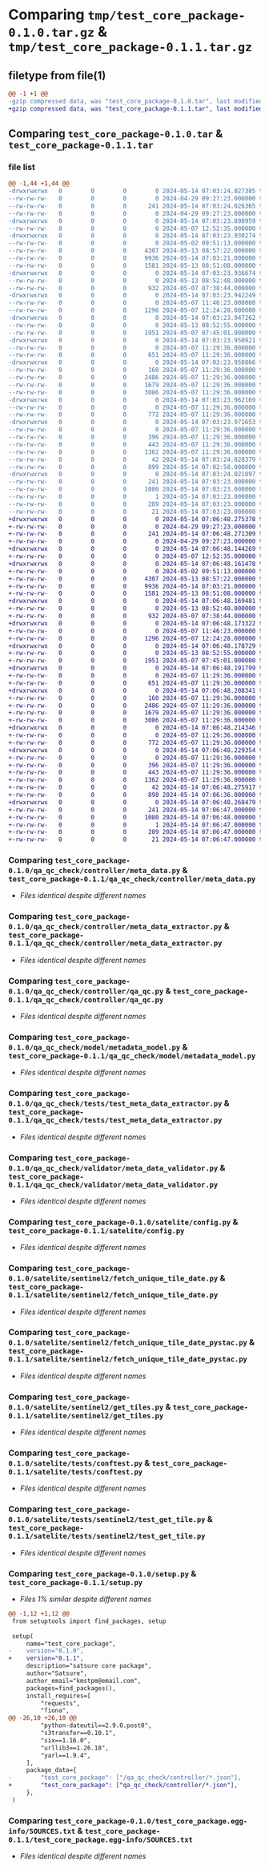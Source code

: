 # Comparing `tmp/test_core_package-0.1.0.tar.gz` & `tmp/test_core_package-0.1.1.tar.gz`

## filetype from file(1)

```diff
@@ -1 +1 @@
-gzip compressed data, was "test_core_package-0.1.0.tar", last modified: Tue May 14 07:03:24 2024, max compression
+gzip compressed data, was "test_core_package-0.1.1.tar", last modified: Tue May 14 07:06:48 2024, max compression
```

## Comparing `test_core_package-0.1.0.tar` & `test_core_package-0.1.1.tar`

### file list

```diff
@@ -1,44 +1,44 @@
-drwxrwxrwx   0        0        0        0 2024-05-14 07:03:24.027385 test_core_package-0.1.0/
--rw-rw-rw-   0        0        0        0 2024-04-29 09:27:23.000000 test_core_package-0.1.0/LICENCE.txt
--rw-rw-rw-   0        0        0      241 2024-05-14 07:03:24.026365 test_core_package-0.1.0/PKG-INFO
--rw-rw-rw-   0        0        0        0 2024-04-29 09:27:23.000000 test_core_package-0.1.0/README.md
-drwxrwxrwx   0        0        0        0 2024-05-14 07:03:23.898959 test_core_package-0.1.0/qa_qc_check/
--rw-rw-rw-   0        0        0        0 2024-05-07 12:52:35.000000 test_core_package-0.1.0/qa_qc_check/__init__.py
-drwxrwxrwx   0        0        0        0 2024-05-14 07:03:23.930274 test_core_package-0.1.0/qa_qc_check/controller/
--rw-rw-rw-   0        0        0        0 2024-05-02 09:51:13.000000 test_core_package-0.1.0/qa_qc_check/controller/__init__.py
--rw-rw-rw-   0        0        0     4307 2024-05-13 08:57:22.000000 test_core_package-0.1.0/qa_qc_check/controller/meta_data.py
--rw-rw-rw-   0        0        0     9936 2024-05-14 07:03:21.000000 test_core_package-0.1.0/qa_qc_check/controller/meta_data_extractor.py
--rw-rw-rw-   0        0        0     1581 2024-05-13 08:51:08.000000 test_core_package-0.1.0/qa_qc_check/controller/qa_qc.py
-drwxrwxrwx   0        0        0        0 2024-05-14 07:03:23.936674 test_core_package-0.1.0/qa_qc_check/model/
--rw-rw-rw-   0        0        0        0 2024-05-13 08:52:48.000000 test_core_package-0.1.0/qa_qc_check/model/__init__.py
--rw-rw-rw-   0        0        0      932 2024-05-07 07:38:44.000000 test_core_package-0.1.0/qa_qc_check/model/metadata_model.py
-drwxrwxrwx   0        0        0        0 2024-05-14 07:03:23.942249 test_core_package-0.1.0/qa_qc_check/tests/
--rw-rw-rw-   0        0        0        0 2024-05-07 11:46:23.000000 test_core_package-0.1.0/qa_qc_check/tests/__init__.py
--rw-rw-rw-   0        0        0     1296 2024-05-07 12:24:28.000000 test_core_package-0.1.0/qa_qc_check/tests/test_meta_data_extractor.py
-drwxrwxrwx   0        0        0        0 2024-05-14 07:03:23.947262 test_core_package-0.1.0/qa_qc_check/validator/
--rw-rw-rw-   0        0        0        0 2024-05-13 08:52:55.000000 test_core_package-0.1.0/qa_qc_check/validator/__init__.py
--rw-rw-rw-   0        0        0     1951 2024-05-07 07:45:01.000000 test_core_package-0.1.0/qa_qc_check/validator/meta_data_validator.py
-drwxrwxrwx   0        0        0        0 2024-05-14 07:03:23.950921 test_core_package-0.1.0/satelite/
--rw-rw-rw-   0        0        0        0 2024-05-07 11:29:36.000000 test_core_package-0.1.0/satelite/__init__.py
--rw-rw-rw-   0        0        0      651 2024-05-07 11:29:36.000000 test_core_package-0.1.0/satelite/config.py
-drwxrwxrwx   0        0        0        0 2024-05-14 07:03:23.958866 test_core_package-0.1.0/satelite/sentinel2/
--rw-rw-rw-   0        0        0      160 2024-05-07 11:29:36.000000 test_core_package-0.1.0/satelite/sentinel2/__init__.py
--rw-rw-rw-   0        0        0     2486 2024-05-07 11:29:36.000000 test_core_package-0.1.0/satelite/sentinel2/fetch_unique_tile_date.py
--rw-rw-rw-   0        0        0     1679 2024-05-07 11:29:36.000000 test_core_package-0.1.0/satelite/sentinel2/fetch_unique_tile_date_pystac.py
--rw-rw-rw-   0        0        0     3086 2024-05-07 11:29:36.000000 test_core_package-0.1.0/satelite/sentinel2/get_tiles.py
-drwxrwxrwx   0        0        0        0 2024-05-14 07:03:23.962169 test_core_package-0.1.0/satelite/tests/
--rw-rw-rw-   0        0        0        0 2024-05-07 11:29:36.000000 test_core_package-0.1.0/satelite/tests/__init__.py
--rw-rw-rw-   0        0        0      772 2024-05-07 11:29:36.000000 test_core_package-0.1.0/satelite/tests/conftest.py
-drwxrwxrwx   0        0        0        0 2024-05-14 07:03:23.971653 test_core_package-0.1.0/satelite/tests/sentinel2/
--rw-rw-rw-   0        0        0        0 2024-05-07 11:29:36.000000 test_core_package-0.1.0/satelite/tests/sentinel2/__init__.py
--rw-rw-rw-   0        0        0      396 2024-05-07 11:29:36.000000 test_core_package-0.1.0/satelite/tests/sentinel2/test_fetch_unique_tile_date.py
--rw-rw-rw-   0        0        0      443 2024-05-07 11:29:36.000000 test_core_package-0.1.0/satelite/tests/sentinel2/test_fetch_unique_tile_date_pystac.py
--rw-rw-rw-   0        0        0     1362 2024-05-07 11:29:36.000000 test_core_package-0.1.0/satelite/tests/sentinel2/test_get_tile.py
--rw-rw-rw-   0        0        0       42 2024-05-14 07:03:24.028379 test_core_package-0.1.0/setup.cfg
--rw-rw-rw-   0        0        0      899 2024-05-14 07:02:58.000000 test_core_package-0.1.0/setup.py
-drwxrwxrwx   0        0        0        0 2024-05-14 07:03:24.021897 test_core_package-0.1.0/test_core_package.egg-info/
--rw-rw-rw-   0        0        0      241 2024-05-14 07:03:23.000000 test_core_package-0.1.0/test_core_package.egg-info/PKG-INFO
--rw-rw-rw-   0        0        0     1080 2024-05-14 07:03:23.000000 test_core_package-0.1.0/test_core_package.egg-info/SOURCES.txt
--rw-rw-rw-   0        0        0        1 2024-05-14 07:03:23.000000 test_core_package-0.1.0/test_core_package.egg-info/dependency_links.txt
--rw-rw-rw-   0        0        0      289 2024-05-14 07:03:23.000000 test_core_package-0.1.0/test_core_package.egg-info/requires.txt
--rw-rw-rw-   0        0        0       21 2024-05-14 07:03:23.000000 test_core_package-0.1.0/test_core_package.egg-info/top_level.txt
+drwxrwxrwx   0        0        0        0 2024-05-14 07:06:48.275378 test_core_package-0.1.1/
+-rw-rw-rw-   0        0        0        0 2024-04-29 09:27:23.000000 test_core_package-0.1.1/LICENCE.txt
+-rw-rw-rw-   0        0        0      241 2024-05-14 07:06:48.271309 test_core_package-0.1.1/PKG-INFO
+-rw-rw-rw-   0        0        0        0 2024-04-29 09:27:23.000000 test_core_package-0.1.1/README.md
+drwxrwxrwx   0        0        0        0 2024-05-14 07:06:48.144269 test_core_package-0.1.1/qa_qc_check/
+-rw-rw-rw-   0        0        0        0 2024-05-07 12:52:35.000000 test_core_package-0.1.1/qa_qc_check/__init__.py
+drwxrwxrwx   0        0        0        0 2024-05-14 07:06:48.161478 test_core_package-0.1.1/qa_qc_check/controller/
+-rw-rw-rw-   0        0        0        0 2024-05-02 09:51:13.000000 test_core_package-0.1.1/qa_qc_check/controller/__init__.py
+-rw-rw-rw-   0        0        0     4307 2024-05-13 08:57:22.000000 test_core_package-0.1.1/qa_qc_check/controller/meta_data.py
+-rw-rw-rw-   0        0        0     9936 2024-05-14 07:03:21.000000 test_core_package-0.1.1/qa_qc_check/controller/meta_data_extractor.py
+-rw-rw-rw-   0        0        0     1581 2024-05-13 08:51:08.000000 test_core_package-0.1.1/qa_qc_check/controller/qa_qc.py
+drwxrwxrwx   0        0        0        0 2024-05-14 07:06:48.169481 test_core_package-0.1.1/qa_qc_check/model/
+-rw-rw-rw-   0        0        0        0 2024-05-13 08:52:48.000000 test_core_package-0.1.1/qa_qc_check/model/__init__.py
+-rw-rw-rw-   0        0        0      932 2024-05-07 07:38:44.000000 test_core_package-0.1.1/qa_qc_check/model/metadata_model.py
+drwxrwxrwx   0        0        0        0 2024-05-14 07:06:48.173322 test_core_package-0.1.1/qa_qc_check/tests/
+-rw-rw-rw-   0        0        0        0 2024-05-07 11:46:23.000000 test_core_package-0.1.1/qa_qc_check/tests/__init__.py
+-rw-rw-rw-   0        0        0     1296 2024-05-07 12:24:28.000000 test_core_package-0.1.1/qa_qc_check/tests/test_meta_data_extractor.py
+drwxrwxrwx   0        0        0        0 2024-05-14 07:06:48.178729 test_core_package-0.1.1/qa_qc_check/validator/
+-rw-rw-rw-   0        0        0        0 2024-05-13 08:52:55.000000 test_core_package-0.1.1/qa_qc_check/validator/__init__.py
+-rw-rw-rw-   0        0        0     1951 2024-05-07 07:45:01.000000 test_core_package-0.1.1/qa_qc_check/validator/meta_data_validator.py
+drwxrwxrwx   0        0        0        0 2024-05-14 07:06:48.191799 test_core_package-0.1.1/satelite/
+-rw-rw-rw-   0        0        0        0 2024-05-07 11:29:36.000000 test_core_package-0.1.1/satelite/__init__.py
+-rw-rw-rw-   0        0        0      651 2024-05-07 11:29:36.000000 test_core_package-0.1.1/satelite/config.py
+drwxrwxrwx   0        0        0        0 2024-05-14 07:06:48.208341 test_core_package-0.1.1/satelite/sentinel2/
+-rw-rw-rw-   0        0        0      160 2024-05-07 11:29:36.000000 test_core_package-0.1.1/satelite/sentinel2/__init__.py
+-rw-rw-rw-   0        0        0     2486 2024-05-07 11:29:36.000000 test_core_package-0.1.1/satelite/sentinel2/fetch_unique_tile_date.py
+-rw-rw-rw-   0        0        0     1679 2024-05-07 11:29:36.000000 test_core_package-0.1.1/satelite/sentinel2/fetch_unique_tile_date_pystac.py
+-rw-rw-rw-   0        0        0     3086 2024-05-07 11:29:36.000000 test_core_package-0.1.1/satelite/sentinel2/get_tiles.py
+drwxrwxrwx   0        0        0        0 2024-05-14 07:06:48.214346 test_core_package-0.1.1/satelite/tests/
+-rw-rw-rw-   0        0        0        0 2024-05-07 11:29:36.000000 test_core_package-0.1.1/satelite/tests/__init__.py
+-rw-rw-rw-   0        0        0      772 2024-05-07 11:29:36.000000 test_core_package-0.1.1/satelite/tests/conftest.py
+drwxrwxrwx   0        0        0        0 2024-05-14 07:06:48.229354 test_core_package-0.1.1/satelite/tests/sentinel2/
+-rw-rw-rw-   0        0        0        0 2024-05-07 11:29:36.000000 test_core_package-0.1.1/satelite/tests/sentinel2/__init__.py
+-rw-rw-rw-   0        0        0      396 2024-05-07 11:29:36.000000 test_core_package-0.1.1/satelite/tests/sentinel2/test_fetch_unique_tile_date.py
+-rw-rw-rw-   0        0        0      443 2024-05-07 11:29:36.000000 test_core_package-0.1.1/satelite/tests/sentinel2/test_fetch_unique_tile_date_pystac.py
+-rw-rw-rw-   0        0        0     1362 2024-05-07 11:29:36.000000 test_core_package-0.1.1/satelite/tests/sentinel2/test_get_tile.py
+-rw-rw-rw-   0        0        0       42 2024-05-14 07:06:48.275917 test_core_package-0.1.1/setup.cfg
+-rw-rw-rw-   0        0        0      898 2024-05-14 07:06:36.000000 test_core_package-0.1.1/setup.py
+drwxrwxrwx   0        0        0        0 2024-05-14 07:06:48.268479 test_core_package-0.1.1/test_core_package.egg-info/
+-rw-rw-rw-   0        0        0      241 2024-05-14 07:06:47.000000 test_core_package-0.1.1/test_core_package.egg-info/PKG-INFO
+-rw-rw-rw-   0        0        0     1080 2024-05-14 07:06:48.000000 test_core_package-0.1.1/test_core_package.egg-info/SOURCES.txt
+-rw-rw-rw-   0        0        0        1 2024-05-14 07:06:47.000000 test_core_package-0.1.1/test_core_package.egg-info/dependency_links.txt
+-rw-rw-rw-   0        0        0      289 2024-05-14 07:06:47.000000 test_core_package-0.1.1/test_core_package.egg-info/requires.txt
+-rw-rw-rw-   0        0        0       21 2024-05-14 07:06:47.000000 test_core_package-0.1.1/test_core_package.egg-info/top_level.txt
```

### Comparing `test_core_package-0.1.0/qa_qc_check/controller/meta_data.py` & `test_core_package-0.1.1/qa_qc_check/controller/meta_data.py`

 * *Files identical despite different names*

### Comparing `test_core_package-0.1.0/qa_qc_check/controller/meta_data_extractor.py` & `test_core_package-0.1.1/qa_qc_check/controller/meta_data_extractor.py`

 * *Files identical despite different names*

### Comparing `test_core_package-0.1.0/qa_qc_check/controller/qa_qc.py` & `test_core_package-0.1.1/qa_qc_check/controller/qa_qc.py`

 * *Files identical despite different names*

### Comparing `test_core_package-0.1.0/qa_qc_check/model/metadata_model.py` & `test_core_package-0.1.1/qa_qc_check/model/metadata_model.py`

 * *Files identical despite different names*

### Comparing `test_core_package-0.1.0/qa_qc_check/tests/test_meta_data_extractor.py` & `test_core_package-0.1.1/qa_qc_check/tests/test_meta_data_extractor.py`

 * *Files identical despite different names*

### Comparing `test_core_package-0.1.0/qa_qc_check/validator/meta_data_validator.py` & `test_core_package-0.1.1/qa_qc_check/validator/meta_data_validator.py`

 * *Files identical despite different names*

### Comparing `test_core_package-0.1.0/satelite/config.py` & `test_core_package-0.1.1/satelite/config.py`

 * *Files identical despite different names*

### Comparing `test_core_package-0.1.0/satelite/sentinel2/fetch_unique_tile_date.py` & `test_core_package-0.1.1/satelite/sentinel2/fetch_unique_tile_date.py`

 * *Files identical despite different names*

### Comparing `test_core_package-0.1.0/satelite/sentinel2/fetch_unique_tile_date_pystac.py` & `test_core_package-0.1.1/satelite/sentinel2/fetch_unique_tile_date_pystac.py`

 * *Files identical despite different names*

### Comparing `test_core_package-0.1.0/satelite/sentinel2/get_tiles.py` & `test_core_package-0.1.1/satelite/sentinel2/get_tiles.py`

 * *Files identical despite different names*

### Comparing `test_core_package-0.1.0/satelite/tests/conftest.py` & `test_core_package-0.1.1/satelite/tests/conftest.py`

 * *Files identical despite different names*

### Comparing `test_core_package-0.1.0/satelite/tests/sentinel2/test_get_tile.py` & `test_core_package-0.1.1/satelite/tests/sentinel2/test_get_tile.py`

 * *Files identical despite different names*

### Comparing `test_core_package-0.1.0/setup.py` & `test_core_package-0.1.1/setup.py`

 * *Files 1% similar despite different names*

```diff
@@ -1,12 +1,12 @@
 from setuptools import find_packages, setup
 
 setup(
     name="test_core_package",
-    version="0.1.0",
+    version="0.1.1",
     description="satsure core package",
     author="Satsure",
     author_email="kmstpm@email.com",
     packages=find_packages(),
     install_requires=[
         "requests",
         "fiona",
@@ -26,10 +26,10 @@
         "python-dateutil==2.9.0.post0",
         "s3transfer==0.10.1",
         "six==1.16.0",
         "urllib3==1.26.18",
         "yarl==1.9.4",
     ],
     package_data={
-        "test_core_package": ["/qa_qc_check/controller/*.json"],
+        "test_core_package": ["qa_qc_check/controller/*.json"],
     },
 )
```

### Comparing `test_core_package-0.1.0/test_core_package.egg-info/SOURCES.txt` & `test_core_package-0.1.1/test_core_package.egg-info/SOURCES.txt`

 * *Files identical despite different names*

